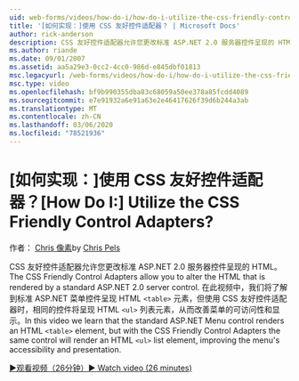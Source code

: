 ```yaml
---
uid: web-forms/videos/how-do-i/how-do-i-utilize-the-css-friendly-control-adapters
title: '[如何实现：]使用 CSS 友好控件适配器？ | Microsoft Docs'
author: rick-anderson
description: CSS 友好控件适配器允许您更改标准 ASP.NET 2.0 服务器控件呈现的 HTML。 在此视频中，我们将了解到 stan
ms.author: riande
ms.date: 09/01/2007
ms.assetid: aa5a29e3-0cc2-4cc0-986d-e845dbf01813
msc.legacyurl: /web-forms/videos/how-do-i/how-do-i-utilize-the-css-friendly-control-adapters
msc.type: video
ms.openlocfilehash: bf9b990355dba83c68059a50ee378a85fcdd4089
ms.sourcegitcommit: e7e91932a6e91a63e2e46417626f39d6b244a3ab
ms.translationtype: MT
ms.contentlocale: zh-CN
ms.lasthandoff: 03/06/2020
ms.locfileid: "78521936"
---
```

# <a name="how-do-i-utilize-the-css-friendly-control-adapters"></a><span data-ttu-id="db0a6-105">[如何实现：]使用 CSS 友好控件适配器？</span><span class="sxs-lookup"><span data-stu-id="db0a6-105">[How Do I:] Utilize the CSS Friendly Control Adapters?</span></span>

<span data-ttu-id="db0a6-106">作者： [Chris 像素](https://twitter.com/chrispels)</span><span class="sxs-lookup"><span data-stu-id="db0a6-106">by [Chris Pels](https://twitter.com/chrispels)</span></span>

<span data-ttu-id="db0a6-107">CSS 友好控件适配器允许您更改标准 ASP.NET 2.0 服务器控件呈现的 HTML。</span><span class="sxs-lookup"><span data-stu-id="db0a6-107">The CSS Friendly Control Adapters allow you to alter the HTML that is rendered by a standard ASP.NET 2.0 server control.</span></span> <span data-ttu-id="db0a6-108">在此视频中，我们将了解到标准 ASP.NET 菜单控件呈现 HTML `<table>` 元素，但使用 CSS 友好控件适配器时，相同的控件将呈现 HTML `<ul>` 列表元素，从而改善菜单的可访问性和显示。</span><span class="sxs-lookup"><span data-stu-id="db0a6-108">In this video we learn that the standard ASP.NET Menu control renders an HTML `<table>` element, but with the CSS Friendly Control Adapters the same control will render an HTML `<ul>` list element, improving the menu's accessibility and presentation.</span></span> 

[<span data-ttu-id="db0a6-109">&#9654;观看视频（26分钟）</span><span class="sxs-lookup"><span data-stu-id="db0a6-109">&#9654; Watch video (26 minutes)</span></span>](https://channel9.msdn.com/Blogs/ASP-NET-Site-Videos/how-do-i-utilize-the-css-friendly-control-adapters)

